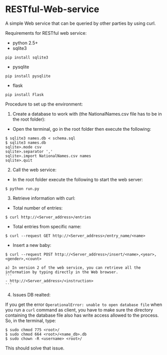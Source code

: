 # RESTful-Web-service
A simple Web service that can be queried by other parties by using curl.

Requirements for RESTful web service:
- python 2.5+
- sqlite3
```
pip install sqlite3
```
- pysqlite
```
pip install pysqlite
```
- flask
```
pip install Flask
```
Procedure to set up the environment:

1) Create a database to work with (the NationalNames.csv file has to be in the root folder):

- Open the terminal, go in the root folder then execute the following: 
```
$ sqlite3 names.db < schema.sql
$ sqlite3 names.db
sqlite>.mode csv
sqlite>.separator ','
sqlite>.import NationalNames.csv names
sqlite>.quit
```

2) Call the web service:

- In the root folder execute the following to start the web server:
```
$ python run.py
```

3) Retrieve information with curl:
- Total number of entries:
```
$ curl http://<Server_address>/entries
```
- Total entries from specific name:
```
$ curl --request GET http://<Server_address>/entry_name/<name>
```
- Insert a new baby:
```
$ curl --request POST http://<Server_address>/insert/<name>,<year>,<gender>,<count>
```
	a) In version 2 of the web service, you can retrieve all the information by typing directly in the Web browser.
	```
	- http://<Server_address>/<instruction>
	```
	
4) Issues DB realted:

If you get the error `OperationalError: unable to open database file` when you run a `curl` command as client,
you have to make sure the directory containing the database file also has write access allowed to the process.
So, in the terminal, type:
```
$ sudo chmod 775 <root>/
$ sudo chmod 664 <root>/<name_db>.db
$ sudo chown -R <username> <root>/
```
This should solve that issue.